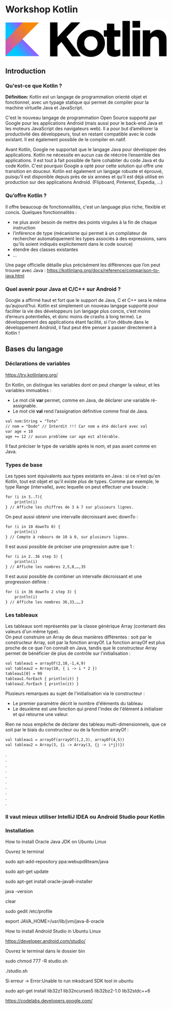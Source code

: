 # Workshop Kotlin

![Logo Laravel](kotlin.png)

## Introduction
### Qu'est-ce que Kotlin ?

__**Définition:**__ Kotlin est un langage de programmation orienté objet et fonctionnel, avec un typage statique qui permet de compiler pour la machine virtuelle Java et JavaScript.  
  
C'est le nouveau langage de programmation Open Source supporté par Google pour les applications Android (mais aussi pour le back-end Java et les moteurs JavaScript des navigateurs web). Il a pour but d’améliorer la productivité des développeurs, tout en restant compatible avec le code existant. Il est également possible de le compiler en natif.

Avant Kotlin, Google ne supportait que le langage Java pour développer des applications. Kotlin ne nécessite en aucun cas de réécrire l’ensemble des applications. Il est tout à fait possible de faire cohabiter du code Java et du code Kotlin. C'est pourquoi Google a opté pour cette solution qui offre une transition en douceur. Kotlin est également un langage robuste et éprouvé, puisqu’il est disponible depuis près de six années et qu’il est déjà utilisé en production sur des applications Android. (Flipboard, Pinterest, Expedia, ...)

### Qu’offre Kotlin ?

Il offre beaucoup de fonctionnalités, c'est un language plus riche, flexible et concis. 
Quelques fonctionnalités :   
- ne plus avoir besoin de mettre des points virgules à la fin de chaque instruction
- l’inférence de type (mécanisme qui permet à un compilateur de rechercher automatiquement les types associés à des expressions, sans qu'ils soient indiqués explicitement dans le code source) 
- étendre des classes existantes
- ...

Une page officielle détaille plus précisément les différences que l’on peut trouver avec Java : https://kotlinlang.org/docs/reference/comparison-to-java.html

### Quel avenir pour Java et C/C++ sur Android ?

Google a affirmé haut et fort que le support de Java, C et C++ sera le même qu’aujourd’hui. Kotlin est simplement un nouveau langage supporté pour faciliter la vie des développeurs (un langage plus concis, c’est moins d’erreurs potentielles, et donc moins de crashs à long terme). Le développement des applications étant facilité, si l'on débute dans le développement Android, il faut peut être penser à passer directement à Kotlin !
  
## Bases du langage
### Déclarations de variables
https://try.kotlinlang.org/

En Kotlin, on distingue les variables dont on peut changer la valeur, et les variables immuables :  

- Le mot clé **var** permet, comme en Java, de déclarer une variable ré-assignable.
- Le mot clé **val** rend l’assignation définitive comme final de Java.
```
val nom:String = "Toto"
// nom = "Dodo" // Interdit !!! Car nom a été déclaré avec val
var age = 10
age += 12 // aucun problème car age est altérable.
```

Il faut préciser le type de variable après le nom, et pas avant comme en Java.

### Types de base
Les types sont équivalents aux types existants en Java : si ce n'est qu'en Kotlin, tout est objet et qu'il existe plus de types. Comme par exemple, le type Range (intervalle), avec lequelle on peut effectuer une boucle :
```
for (i in 3..7){
    println(i)
} // Affiche les chiffres de 3 à 7 sur plusieurs lignes.
```
On peut aussi obtenir une intervalle décroissant avec downTo :
```
for (i in 10 downTo 0) {
    println(i)
} // Compte à rebours de 10 à 0, sur plusieurs lignes.
```
Il est aussi possible de préciser une progression autre que 1 :
```
for (i in 2..36 step 3) {
    println(i)
} // Affiche les nombres 2,5,8,…,35
```
Il est aussi possible de combiner un intervalle décroissant et une progression définie :
```
for (i in 36 downTo 2 step 3) {
    println(i) 
} // Affiche les nombres 36,33,…,3
```

### Les tableaux
Les tableaux sont représentés par la classe générique Array (contenant des valeurs d'un même type).  
On peut construire un Array de deux manières différentes : soit par le constructeur Array, soit par la fonction arrayOf. La fonction arrayOf est plus proche de ce que l'on connaît en Java, tandis que le constructeur Array permet de bénéficier de plus de contrôle sur l'initialisation :
```
val tableau1 = arrayOf(2,10,-1,4,9)
val tableau2 = Array(10, { i -> i * 2 })
tableau1[0] = 99
tableau1.forEach { println(it) }
tableau2.forEach { println(it) }
```
Plusieurs remarques au sujet de l'initialisation via le constructeur :

- Le premier paramètre décrit le nombre d'éléments du tableau
- Le deuxième est une fonction qui prend l'index de l'élément à initialiser et qui retourne une valeur.

Rien ne nous empêche de déclarer des tableau multi-dimensionnels, que ce soit par le biais du constructeur ou de la fonction arrayOf :
```
val tableau1 = arrayOf(arrayOf(1,2,3), arrayOf(4,5))
val tableau2 = Array(3, {i -> Array(3, {j -> i*j})})
```
.  
.  
.  
.  
.  
.  
.  
.  
.  
.  
### Il vaut mieux utiliser IntelliJ IDEA ou Android Studio pour Kotlin
### Installation
How to install Oracle Java JDK on Ubuntu Linux

Ouvrez le terminal

sudo apt-add-repository ppa:webupd8team/java 

sudo apt-get update 

sudo apt-get install oracle-java8-installer

java -version

clear

sudo gedit /etc/profile

export JAVA_HOME=/usr/lib/jvm/java-8-oracle




How to install Android Studio in Ubuntu Linux

https://developer.android.com/studio/

Ouvrez le terminal dans le dossier bin

sudo chmod 777 -R studio.sh

./studio.sh

Si erreur -> Error:Unable to run mksdcard SDK tool in ubuntu 

sudo apt-get install lib32z1 lib32ncurses5 lib32bz2-1.0 lib32stdc++6 


https://codelabs.developers.google.com/


